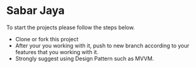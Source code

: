 # Sabar Jaya

To start the projects please follow the steps below.

- Clone or fork this project
- After your you working with it, push to new branch according to your features that you working with it.
- Strongly suggest using Design Pattern such as MVVM.

